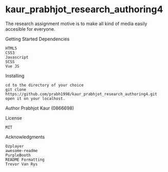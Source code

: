 # kaur_prabhjot_research_authoring4

The research assignment motive is to make all kind of media easily accesible for everyone.

Getting Started
Dependencies

    HTML5
    CSS3
    Javascript
    SCSS
    Vue JS
    

Installing

    cd to the directory of your choice
    git clone https://github.com/prabh1998/kaur_prabhjot_research_authoring4.git
    open it on your localhost.

Author
Prabhjot Kaur (0866698)



License

    MIT

Acknowledgments

    Ozplayer
    awesome-readme
    PurpleBooth
    README Formatting
    Trevor Van Rys

